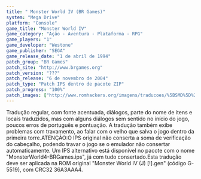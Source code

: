 ```yaml
---
title: " Monster World IV (BR Games)"
system: "Mega Drive"
platform: "Console"
game_title: "Monster World IV"
game_category: "Ação - Aventura - Plataforma - RPG"
game_players: "1"
game_developer: "Westone"
game_publisher: "SEGA"
game_release_date: "1 de abril de 1994"
patch_group: "BR Games"
patch_site: "http://www.brgames.org"
patch_version: "???"
patch_release: "6 de novembro de 2004"
patch_type: "Patch IPS dentro de pacote ZIP"
patch_progress: "100%"
patch_images: ["http://www.romhackers.org/imagens/traducoes/%5BSMD%5D%20Monster%20World%20IV%20-%20BR%20Games%20-%201.png","http://www.romhackers.org/imagens/traducoes/%5BSMD%5D%20Monster%20World%20IV%20-%20BR%20Games%20-%202.png","http://www.romhackers.org/imagens/traducoes/%5BSMD%5D%20Monster%20World%20IV%20-%20BR%20Games%20-%203.png"]
---
```

Tradução regular, com fonte acentuada, diálogos, parte do nome de itens e locais traduzidos, mas com alguns diálogos sem sentido no início do jogo, poucos erros de português e pontuação. A tradução também exibe problemas com travamento, ao falar com o velho que salva o jogo dentro da primeira torre.ATENÇÃO:O IPS original não conserta a soma de verificação do cabeçalho, podendo travar o jogo se o emulador não consertar automaticamente. Um IPS alternativo está disponível no pacote com o nome "MonsterWorld4-BRGames.ips", já com tudo consertado.Esta tradução deve ser aplicada na ROM original "Monster World IV (J) [!].gen" (código G-5519), com CRC32 36A3AAA4.